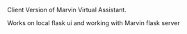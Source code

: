 Client Version of Marvin Virtual Assistant.


Works on local flask ui and working with Marvin flask server
